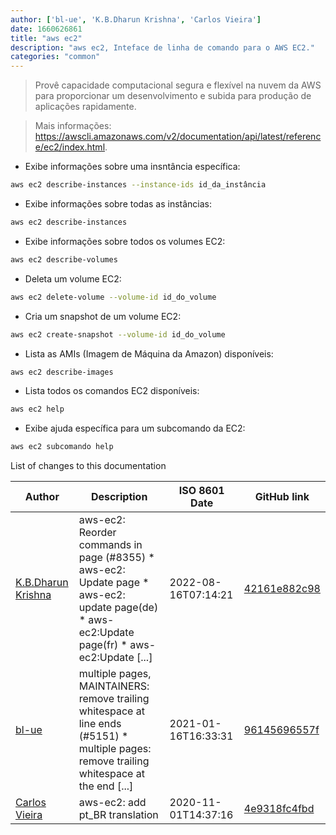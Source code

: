 ```yaml
---
author: ['bl-ue', 'K.B.Dharun Krishna', 'Carlos Vieira']
date: 1660626861
title: "aws ec2"
description: "aws ec2, Inteface de linha de comando para o AWS EC2."
categories: "common"
---
```

> Provê capacidade computacional segura e flexível na nuvem da AWS para proporcionar um desenvolvimento e subida para produção de aplicações rapidamente.

> Mais informações: <https://awscli.amazonaws.com/v2/documentation/api/latest/reference/ec2/index.html>.

- Exibe informações sobre uma insntância específica:

```bash
aws ec2 describe-instances --instance-ids id_da_instância
```

- Exibe informações sobre todas as instâncias:

```bash
aws ec2 describe-instances
```

- Exibe informações sobre todos os volumes EC2:

```bash
aws ec2 describe-volumes
```

- Deleta um volume EC2:

```bash
aws ec2 delete-volume --volume-id id_do_volume
```

- Cria um snapshot de um volume EC2:

```bash
aws ec2 create-snapshot --volume-id id_do_volume
```

- Lista as AMIs (Imagem de Máquina da Amazon) disponíveis:

```bash
aws ec2 describe-images
```

- Lista todos os comandos EC2 disponíveis:

```bash
aws ec2 help
```

- Exibe ajuda específica para um subcomando da EC2:

```bash
aws ec2 subcomando help
```
List of changes to this documentation


Author | Description | ISO 8601 Date | GitHub link
------|-----|-----|-----
[K.B.Dharun Krishna](mailto:kbdharunkrishna@gmail.com) | aws-ec2: Reorder commands in page (#8355) * aws-ec2: Update page * aws-ec2: update page(de) * aws-ec2:Update page(fr) * aws-ec2:Update [...] | 2022-08-16T07:14:21 | [42161e882c98](https://github.com/tldr-pages/tldr/commit/42161e882c98627f61410cf628d2615b46aefb4f)
[bl-ue](mailto:54780737+bl-ue@users.noreply.github.com) | multiple pages, MAINTAINERS: remove trailing whitespace at line ends (#5151) * multiple pages: remove trailing whitespace at the end [...] | 2021-01-16T16:33:31 | [96145696557f](https://github.com/tldr-pages/tldr/commit/96145696557f2ee2d55577cd8a617d5a1885d200)
[Carlos Vieira](mailto:3831408+caduvieira@users.noreply.github.com) | aws-ec2: add pt_BR translation | 2020-11-01T14:37:16 | [4e9318fc4fbd](https://github.com/tldr-pages/tldr/commit/4e9318fc4fbd1f9f63e0f79e907dca054741a986)

